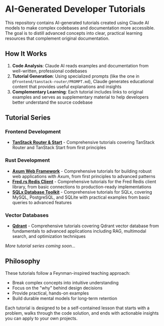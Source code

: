 # AI-Generated Developer Tutorials

This repository contains AI-generated tutorials created using Claude AI models to make complex codebases and documentation more accessible. The goal is to distill advanced concepts into clear, practical learning resources that complement original documentation.

## How It Works

1. **Code Analysis**: Claude AI reads examples and documentation from well-written, professional codebases
2. **Tutorial Generation**: Using specialized prompts (like the one in `@frontend/tanstack-router/PROMPT.md`), Claude generates educational content that provides useful explanations and insights
3. **Complementary Learning**: Each tutorial includes links to original examples and serves as supplementary material to help developers better understand the source codebase

## Tutorial Series

### Frontend Development
- [**TanStack Router & Start**](./frontend/tanstack-router/README.md) - Comprehensive tutorials covering TanStack Router and TanStack Start from first principles

### Rust Development
- [**Axum Web Framework**](./rust/axum/README.md) - Comprehensive tutorials for building robust web applications with Axum, from first principles to advanced patterns
- [**Fred.rs Redis Client**](./rust/fred.rs/README.md) - Comprehensive tutorials for the Fred Redis client library, from basic connections to production-ready implementations
- [**SQLx Database Toolkit**](./rust/sqlx/README.md) - Comprehensive tutorials for SQLx, covering MySQL, PostgreSQL, and SQLite with practical examples from basic queries to advanced features

### Vector Databases
- [**Qdrant**](./vector-db/qdrant/README.md) - Comprehensive tutorials covering Qdrant vector database from fundamentals to advanced applications including RAG, multimodal search, and optimization techniques

*More tutorial series coming soon...*

## Philosophy

These tutorials follow a Feynman-inspired teaching approach:
- Break complex concepts into intuitive understanding
- Focus on the "why" behind design decisions  
- Provide practical, hands-on examples
- Build durable mental models for long-term retention

Each tutorial is designed to be a self-contained lesson that starts with a problem, walks through the code solution, and ends with actionable insights you can apply to your own projects.